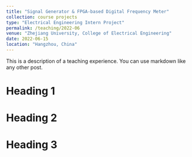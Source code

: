 ```yaml
---
title: "Signal Generator & FPGA-based Digital Frequency Meter"
collection: course projects
type: "Electrical Engineering Intern Project"
permalink: /teaching/2022-06
venue: "Zhejiang University, College of Electrical Engineering"
date: 2022-06-15
location: "Hangzhou, China"
---
```


This is a description of a teaching experience. You can use markdown like any other post.

Heading 1
======

Heading 2
======

Heading 3
======

